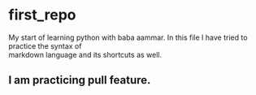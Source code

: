 # first_repo
My start of learning python with baba aammar.
In this file I have tried to practice the syntax of \
markdown language and its shortcuts as well.
## I am practicing pull feature.

